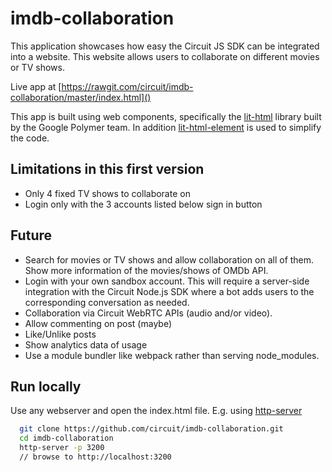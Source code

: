 # imdb-collaboration

This application showcases how easy the Circuit JS SDK can be integrated into a website. This website allows users to collaborate on different movies or TV shows.

Live app at [https://rawgit.com/circuit/imdb-collaboration/master/index.html]()

This app is built using web components, specifically the [lit-html](https://github.com/PolymerLabs/lit-html) library built by the Google Polymer team. In addition [lit-html-element](https://github.com/kenchris/lit-element) is used to simplify the code.

## Limitations in this first version
* Only 4 fixed TV shows to collaborate on
* Login only with the 3 accounts listed below sign in button

## Future
* Search for movies or TV shows and allow collaboration on all of them. Show more information of the movies/shows of OMDb API.
* Login with your own sandbox account. This will require a server-side integration with the Circuit Node.js SDK where a bot adds users to the corresponding conversation as needed.
* Collaboration via Circuit WebRTC APIs (audio and/or video).
* Allow commenting on post (maybe)
* Like/Unlike posts
* Show analytics data of usage
* Use a module bundler like webpack rather than serving node_modules.

## Run locally
Use any webserver and open the index.html file. E.g. using [http-server](https://www.npmjs.com/package/http-server)
```bash
  git clone https://github.com/circuit/imdb-collaboration.git
  cd imdb-collaboration
  http-server -p 3200
  // browse to http://localhost:3200
```
